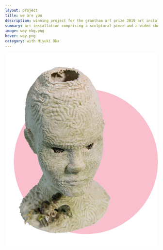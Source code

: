 ```yaml
---
layout: project
title: we are you
description: winning project for the grantham art prize 2019 art installation comprising a sculptural piece and a video showcasing coral bleaching
summary: art installation comprising a sculptural piece and a video showcasing coral bleaching
image: way nbg.png
hover: way.png
category: with Miyuki Oka
---
```


![sculptiure](/sculpture.png)
